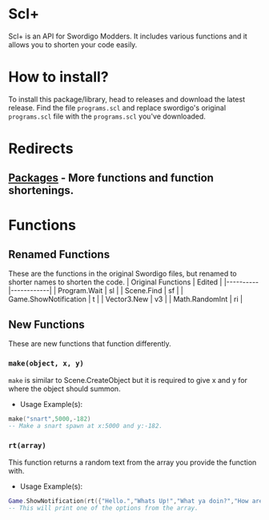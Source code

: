 # Scl+
Scl+ is an API for Swordigo Modders. It includes various functions and it allows you to shorten your code easily.

# How to install?
To install this package/library, head to releases and download the latest release. Find the file `programs.scl` and replace swordigo's original `programs.scl` file with the `programs.scl` you've downloaded.

# Redirects
## [Packages](./PACKAGES.md) - More functions and function shortenings.

# Functions
## Renamed Functions
These are the functions in the original Swordigo files, but renamed to shorter names to shorten the code.
| Original Functions | Edited |
|----------|------------|
| Program.Wait | sl |
| Scene.Find | sf |
| Game.ShowNotification | t |
| Vector3.New | v3 |
| Math.RandomInt | ri |

## New Functions
These are new functions that function differently.
### `make(object, x, y)`
`make` is similar to Scene.CreateObject but it is required to give x and y for where the object should summon.
- Usage Example(s):
```lua
make("snart",5000,-182)
-- Make a snart spawn at x:5000 and y:-182.
```

### `rt(array)`
This function returns a random text from the array you provide the function with.
- Usage Example(s):
```lua
Game.ShowNotification(rt({"Hello.","Whats Up!","What ya doin?","How are you doing today?"})
-- This will print one of the options from the array.
```
